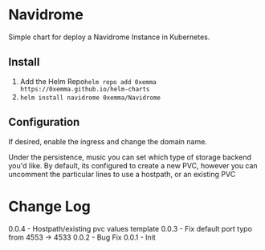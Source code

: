 # Navidrome

Simple chart for deploy a Navidrome Instance in Kubernetes.

## Install

1) Add the Helm Repo`helm repo add 0xemma https://0xemma.github.io/helm-charts`
2) `helm install navidrome 0xemma/Navidrome`

## Configuration

If desired, enable the ingress and change the domain name.

Under the persistence, music you can set which type of storage backend you'd like.
By default, its configured to create a new PVC, however you can uncomment the particular lines to use a hostpath, or an existing PVC

# Change Log

0.0.4 - Hostpath/existing pvc values template
0.0.3 - Fix default port typo from 4553 -> 4533
0.0.2 - Bug Fix
0.0.1 - Init